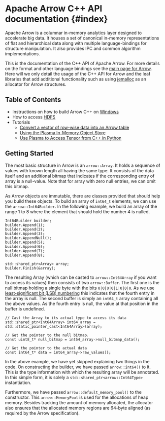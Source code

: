 Apache Arrow C++ API documentation      {#index}
==================================

<!---
  Licensed to the Apache Software Foundation (ASF) under one
  or more contributor license agreements.  See the NOTICE file
  distributed with this work for additional information
  regarding copyright ownership.  The ASF licenses this file
  to you under the Apache License, Version 2.0 (the
  "License"); you may not use this file except in compliance
  with the License.  You may obtain a copy of the License at

    http://www.apache.org/licenses/LICENSE-2.0

  Unless required by applicable law or agreed to in writing,
  software distributed under the License is distributed on an
  "AS IS" BASIS, WITHOUT WARRANTIES OR CONDITIONS OF ANY
  KIND, either express or implied.  See the License for the
  specific language governing permissions and limitations
  under the License.
-->

Apache Arrow is a columnar in-memory analytics layer designed to accelerate
big data. It houses a set of canonical in-memory representations of flat and
hierarchical data along with multiple language-bindings for structure
manipulation. It also provides IPC and common algorithm implementations.

This is the documentation of the C++ API of Apache Arrow. For more details
on the format and other language bindings see
the [main page for Arrow](https://arrow.apache.org/). Here will we only detail
the usage of the C++ API for Arrow and the leaf libraries that add additional
functionality such as using [jemalloc](http://jemalloc.net/) as an allocator
for Arrow structures.

Table of Contents
-----------------

 * Instructions on how to build Arrow C++ on [Windows](Windows.md)
 * How to access [HDFS](HDFS.md)
 * Tutorials
   * [Convert a vector of row-wise data into an Arrow table](tutorials/row_wise_conversion.md)
   * [Using the Plasma In-Memory Object Store](tutorials/plasma.md)
   * [Use Plasma to Access Tensor from C++ in Python](tutorials/tensor_to_py.md)

Getting Started
---------------

The most basic structure in Arrow is an `arrow::Array`. It holds a sequence
of values with known length all having the same type. It consists of the data
itself and an additional bitmap that indicates if the corresponding entry of
array is a null-value. Note that for array with zero null entries, we can omit
this bitmap.

As Arrow objects are immutable, there are classes provided that should help you
build these objects. To build an array of `int64_t` elements, we can use the
`arrow::Int64Builder`. In the following example, we build an array of the range
1 to 8 where the element that should hold the number 4 is nulled.

    Int64Builder builder;
    builder.Append(1);
    builder.Append(2);
    builder.Append(3);
    builder.AppendNull();
    builder.Append(5);
    builder.Append(6);
    builder.Append(7);
    builder.Append(8);

    std::shared_ptr<Array> array;
    builder.Finish(&array);

The resulting Array (which can be casted to `arrow::Int64Array` if you want
to access its values) then consists of two `arrow::Buffer`. The first one is
the null bitmap holding a single byte with the bits `0|0|0|0|1|0|0|0`.
As we use [least-significant bit (LSB) numbering](https://en.wikipedia.org/wiki/Bit_numbering)
this indicates that the fourth entry in the array is null. The second
buffer is simply an `int64_t` array containing all the above values.
As the fourth entry is null, the value at that position in the buffer is
undefined.

    // Cast the Array to its actual type to access its data
    std::shared_ptr<Int64Array> int64_array = std::static_pointer_cast<Int64Array>(array);

    // Get the pointer to the null bitmap.
    const uint8_t* null_bitmap = int64_array->null_bitmap_data();

    // Get the pointer to the actual data
    const int64_t* data = int64_array->raw_values();

In the above example, we have yet skipped explaining two things in the code.
On constructing the builder, we have passed `arrow::int64()` to it. This is
the type information with which the resulting array will be annotated. In
this simple form, it is solely a `std::shared_ptr<arrow::Int64Type>`
instantiation.

Furthermore, we have passed `arrow::default_memory_pool()` to the constructor.
This `arrow::MemoryPool` is used for the allocations of heap memory. Besides
tracking the amount of memory allocated, the allocator also ensures that the
allocated memory regions are 64-byte aligned (as required by the Arrow
specification).
